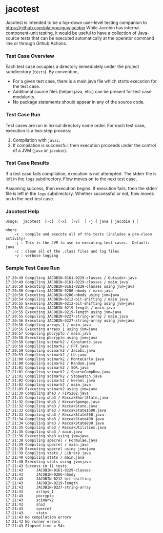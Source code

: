 # jacotest

Jacotest is intended to be a top-down user-level testing companion to https://github.com/platypusguy/jacobin 
While Jacobin has internal component-unit testing, it would be useful to have a collection of Java-source tests that can be executed automatically 
at the operator command line or through Github Actions.

### Test Case Overview

Each test case occupies a directory immediately under the project subdirectory (```tests```).  By convention,
* For a given test case, there is a main.java file which starts execution for the test case.
* Additional source files (helper.java, etc.) can be present for test case modularity.
* No package statements should appear in any of the source code.

### Test Case Run

Test cases are run in lexical directory name order.  For each test case, execution is a two-step process:
1) Compilation with ```javac```.
2) If compilation is successful, then execution proceeds under the control of a JVM (```java``` or ```jacobin```).

### Test Case Results

If a test case fails compilation, execution is not attempted.  The stderr file is left in the ```logs``` subdirectory.  Flow moves on to the next test case.

Assuming success, then execution begins.  If execution fails, then the stderr file is left in the ```logs``` subdirectory.  Whether successful or not, flow moves on to the next test case.

### Jacotest Help

```
Usage:  jacotest  [-c]  [-x]  [-v]  [ -j { java | jacobin } ]

where
	-x : compile and execute all of the tests (includes a pre-clean activity)
	-j : This is the JVM to use in executing test cases.  Default: java
	-c : clean all of the .class files and log files
	-v : verbose logging
```

### Sample Test Case Run

```
17:20:49 Compiling JACOBIN-0161-0229-classes / Outsider.java
17:20:49 Compiling JACOBIN-0161-0229-classes / main.java
17:20:50 Executing JACOBIN-0161-0229-classes using jvm=java
17:20:50 Compiling JACOBIN-0206-nbody / main.java
17:20:50 Executing JACOBIN-0206-nbody using jvm=java
17:20:54 Compiling JACOBIN-0212-bit-shifting / main.java
17:20:55 Executing JACOBIN-0212-bit-shifting using jvm=java
17:20:55 Compiling JACOBIN-0219-length / main.java
17:20:55 Executing JACOBIN-0219-length using jvm=java
17:20:55 Compiling JACOBIN-0227-string-array / main.java
17:20:56 Executing JACOBIN-0227-string-array using jvm=java
17:20:56 Compiling arrays_1 / main.java
17:20:56 Executing arrays_1 using jvm=java
17:20:57 Compiling pbcrypto / main.java
17:20:58 Executing pbcrypto using jvm=java
17:20:58 Compiling scimark2 / Constants.java
17:20:58 Compiling scimark2 / FFT.java
17:20:59 Compiling scimark2 / Jacobi.java
17:20:59 Compiling scimark2 / LU.java
17:21:00 Compiling scimark2 / MonteCarlo.java
17:21:00 Compiling scimark2 / Random.java
17:21:01 Compiling scimark2 / SOR.java
17:21:01 Compiling scimark2 / SparseCompRow.java
17:21:01 Compiling scimark2 / Stopwatch.java
17:21:02 Compiling scimark2 / kernel.java
17:21:02 Compiling scimark2 / main.java
17:21:03 Executing scimark2 using jvm=java
17:21:30 Compiling sha3 / FIPS202.java
17:21:31 Compiling sha3 / KeccakShortState.java
17:21:32 Compiling sha3 / KeccakSponge.java
17:21:32 Compiling sha3 / KeccakState.java
17:21:33 Compiling sha3 / KeccakState1600.java
17:21:33 Compiling sha3 / KeccakState200.java
17:21:34 Compiling sha3 / KeccakState400.java
17:21:34 Compiling sha3 / KeccakState800.java
17:21:35 Compiling sha3 / KeccakUtilities.java
17:21:35 Compiling sha3 / main.java
17:21:36 Executing sha3 using jvm=java
17:21:38 Compiling specrel / Formulae.java
17:21:39 Compiling specrel / main.java
17:21:39 Executing specrel using jvm=java
17:21:39 Compiling stats / Library.java
17:21:40 Compiling stats / main.java
17:21:40 Executing stats using jvm=java
17:21:43 Success in 11 tests
17:21:43      JACOBIN-0161-0229-classes
17:21:43      JACOBIN-0206-nbody
17:21:43      JACOBIN-0212-bit-shifting
17:21:43      JACOBIN-0219-length
17:21:43      JACOBIN-0227-string-array
17:21:43      arrays_1
17:21:43      pbcrypto
17:21:43      scimark2
17:21:43      sha3
17:21:43      specrel
17:21:43      stats
17:21:43 No compilation errors
17:21:43 No runner errors
17:21:43 Elapsed time = 54s
```
